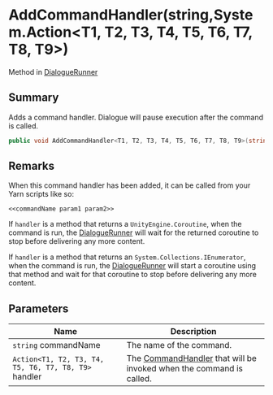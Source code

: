 # AddCommandHandler(string,System.Action\<T1, T2, T3, T4, T5, T6, T7, T8, T9>)

Method in [DialogueRunner](./)

## Summary

Adds a command handler. Dialogue will pause execution after the command is called.

```csharp
public void AddCommandHandler<T1, T2, T3, T4, T5, T6, T7, T8, T9>(string commandName, System.Action<T1, T2, T3, T4, T5, T6, T7, T8, T9> handler);
```

## Remarks

When this command handler has been added, it can be called from your Yarn scripts like so:

```
<<commandName param1 param2>>
```

If `handler` is a method that returns a `UnityEngine.Coroutine`, when the command is run, the [DialogueRunner](./) will wait for the returned coroutine to stop before delivering any more content.

If `handler` is a method that returns an `System.Collections.IEnumerator`, when the command is run, the [DialogueRunner](./) will start a coroutine using that method and wait for that coroutine to stop before delivering any more content.

## Parameters

| Name                                                 | Description                                                                                              |
| ---------------------------------------------------- | -------------------------------------------------------------------------------------------------------- |
| `string` commandName                                 | The name of the command.                                                                                 |
| `Action<T1, T2, T3, T4, T5, T6, T7, T8, T9>` handler | The [CommandHandler](../../yarn/yarn.commandhandler.md) that will be invoked when the command is called. |
